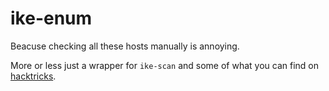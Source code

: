 # ike-enum
Beacuse checking all these hosts manually is annoying.

More or less just a wrapper for `ike-scan` and some of what you can find on [hacktricks](https://book.hacktricks.xyz/network-services-pentesting/ipsec-ike-vpn-pentesting).

